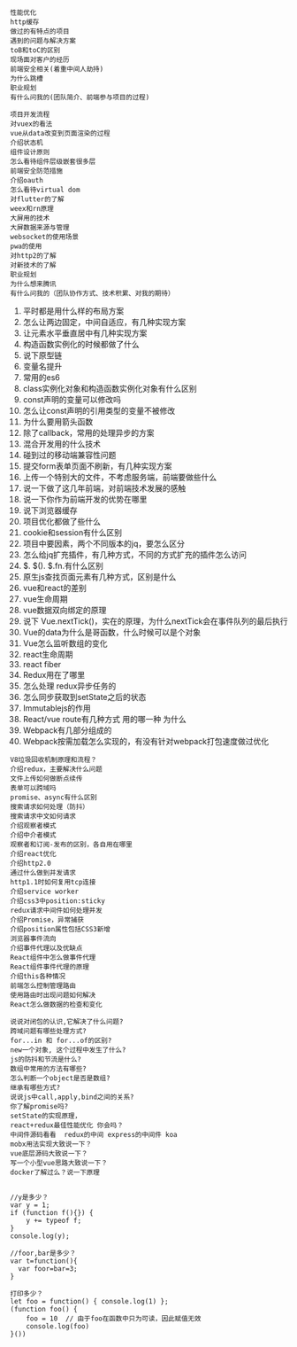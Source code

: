 
```
性能优化
http缓存
做过的有特点的项目
遇到的问题与解决方案
toB和toC的区别
现场面对客户的经历
前端安全相关(着重中间人劫持)
为什么跳槽
职业规划
有什么问我的(团队简介、前端参与项目的过程)

项目开发流程
对vuex的看法
vue从data改变到页面渲染的过程
介绍状态机
组件设计原则
怎么看待组件层级嵌套很多层
前端安全防范措施
介绍oauth
怎么看待virtual dom
对flutter的了解
weex和rn原理
大屏用的技术
大屏数据来源与管理
websocket的使用场景
pwa的使用
对http2的了解
对新技术的了解
职业规划
为什么想来腾讯
有什么问我的（团队协作方式、技术积累、对我的期待）

```

1. 平时都是用什么样的布局方案
2. 怎么让两边固定，中间自适应，有几种实现方案
3. 让元素水平垂直居中有几种实现方案
4. 构造函数实例化的时候都做了什么
5. 说下原型链
6. 变量名提升
7. 常用的es6
8. class实例化对象和构造函数实例化对象有什么区别
9. const声明的变量可以修改吗
10. 怎么让const声明的引用类型的变量不被修改
11. 为什么要用箭头函数
12. 除了callback，常用的处理异步的方案
13. 混合开发用的什么技术
14. 碰到过的移动端兼容性问题
15. 提交form表单页面不刷新，有几种实现方案
16. 上传一个特别大的文件，不考虑服务端，前端要做些什么
17. 说一下做了这几年前端，对前端技术发展的感触
18. 说一下你作为前端开发的优势在哪里
19. 说下浏览器缓存
20. 项目优化都做了些什么
21. cookie和session有什么区别
22. 项目中要因素，两个不同版本的jq，要怎么区分
23. 怎么给jq扩充插件，有几种方式，不同的方式扩充的插件怎么访问
24. $. $(). $.fn.有什么区别
25. 原生js查找页面元素有几种方式，区别是什么
26. vue和react的差别
27. vue生命周期
28. vue数据双向绑定的原理
29. 说下 Vue.nextTick()，实在的原理，为什么nextTick会在事件队列的最后执行
30. Vue的data为什么是哥函数，什么时候可以是个对象
31. Vue怎么监听数组的变化
32. react生命周期
33. react fiber
34. Redux用在了哪里
35. 怎么处理 redux异步任务的
36. 怎么同步获取到setState之后的状态
37. Immutablejs的作用
38. React/vue route有几种方式 用的哪一种 为什么
39. Webpack有几部分组成的
40. Webpack按需加载怎么实现的，有没有针对webpack打包速度做过优化

```
V8垃圾回收机制原理和流程？
介绍redux，主要解决什么问题 
文件上传如何做断点续传 
表单可以跨域吗 
promise、async有什么区别 
搜索请求如何处理（防抖） 
搜索请求中文如何请求 
介绍观察者模式 
介绍中介者模式 
观察者和订阅-发布的区别，各自用在哪里 
介绍react优化 
介绍http2.0 
通过什么做到并发请求 
http1.1时如何复用tcp连接 
介绍service worker 
介绍css3中position:sticky 
redux请求中间件如何处理并发 
介绍Promise，异常捕获 
介绍position属性包括CSS3新增 
浏览器事件流向 
介绍事件代理以及优缺点 
React组件中怎么做事件代理 
React组件事件代理的原理 
介绍this各种情况 
前端怎么控制管理路由 
使用路由时出现问题如何解决 
React怎么做数据的检查和变化

说说对闭包的认识,它解决了什么问题?
跨域问题有哪些处理方式?
for...in 和 for...of的区别?
new一个对象, 这个过程中发生了什么?
js的防抖和节流是什么?
数组中常用的方法有哪些?
怎么判断一个object是否是数组?
继承有哪些方式?
说说js中call,apply,bind之间的关系?
你了解promise吗?
setState的实现原理，
react+redux最佳性能优化 你会吗？
中间件源码看看  redux的中间 express的中间件 koa
mobx用法实现大致说一下？
vue底层源码大致说一下？
写一个小型vue思路大致说一下？
docker了解过么？说一下原理


//y是多少？
var y = 1;
if (function f(){}) {
    y += typeof f;
}
console.log(y);  

//foor,bar是多少？
var t=function(){
  var foor=bar=3;
}

打印多少？
let foo = function() { console.log(1) };
(function foo() {
    foo = 10  // 由于foo在函数中只为可读，因此赋值无效
    console.log(foo)
}())

```